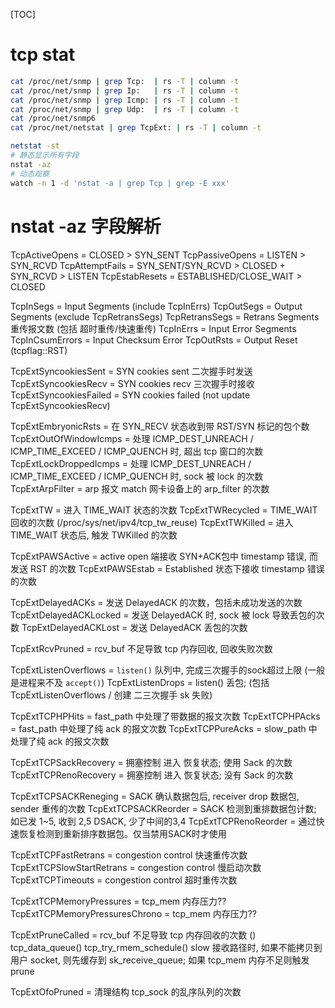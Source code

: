[TOC]
# tcp stat
```sh
cat /proc/net/snmp | grep Tcp:  | rs -T | column -t
cat /proc/net/snmp | grep Ip:   | rs -T | column -t
cat /proc/net/snmp | grep Icmp: | rs -T | column -t
cat /proc/net/snmp | grep Udp:  | rs -T | column -t
cat /proc/net/snmp6
cat /proc/net/netstat | grep TcpExt: | rs -T | column -t

netstat -st
# 静态显示所有字段
nstat -az
# 动态观察
watch -n 1 -d 'nstat -a | grep Tcp | grep -E xxx'
```

# nstat -az 字段解析
TcpActiveOpens = CLOSED > SYN_SENT
TcpPassiveOpens = LISTEN > SYN_RCVD
TcpAttemptFails = SYN_SENT/SYN_RCVD > CLOSED + SYN_RCVD > LISTEN
TcpEstabResets  = ESTABLISHED/CLOSE_WAIT  > CLOSED

TcpInSegs = Input Segments (include TcpInErrs)
TcpOutSegs = Output Segments (exclude TcpRetransSegs)
TcpRetransSegs = Retrans Segments 重传报文数 (包括 超时重传/快速重传)
TcpInErrs = Input Error Segments
TcpInCsumErrors = Input Checksum Error
TcpOutRsts = Output Reset (tcpflag::RST)

TcpExtSyncookiesSent   = SYN cookies sent 二次握手时发送
TcpExtSyncookiesRecv   = SYN cookies recv 三次握手时接收
TcpExtSyncookiesFailed = SYN cookies failed (not update TcpExtSyncookiesRecv)

TcpExtEmbryonicRsts    = 在 SYN_RECV 状态收到带 RST/SYN 标记的包个数
TcpExtOutOfWindowIcmps = 处理 ICMP_DEST_UNREACH / ICMP_TIME_EXCEED / ICMP_QUENCH 时, 超出 tcp 窗口的次数
TcpExtLockDroppedIcmps = 处理 ICMP_DEST_UNREACH / ICMP_TIME_EXCEED / ICMP_QUENCH 时, sock 被 lock 的次数
TcpExtArpFilter        = arp 报文 match 网卡设备上的 arp_filter 的次数

TcpExtTW               = 进入 TIME_WAIT 状态的次数
TcpExtTWRecycled       = TIME_WAIT 回收的次数  (/proc/sys/net/ipv4/tcp_tw_reuse)
TcpExtTWKilled         = 进入 TIME_WAIT 状态后, 触发 TWKilled 的次数

TcpExtPAWSActive       = active open 端接收 SYN+ACK包中 timestamp 错误, 而发送 RST 的次数
TcpExtPAWSEstab        = Established 状态下接收 timestamp 错误的次数

TcpExtDelayedACKs      = 发送 DelayedACK 的次数，包括未成功发送的次数
TcpExtDelayedACKLocked = 发送 DelayedACK 时, sock 被 lock 导致丢包的次数
TcpExtDelayedACKLost   = 发送 DelayedACK 丢包的次数

TcpExtRcvPruned        = rcv_buf 不足导致 tcp 内存回收, 回收失败次数

TcpExtListenOverflows  = `listen()` 队列中, 完成三次握手的sock超过上限 (一般是进程来不及 `accept()`)
TcpExtListenDrops      = listen() 丢包; (包括 TcpExtListenOverflows /  创建 二三次握手 sk 失败)

TcpExtTCPHPHits        = fast_path 中处理了带数据的报文次数
TcpExtTCPHPAcks        = fast_path 中处理了纯 ack 的报文次数
TcpExtTCPPureAcks      = slow_path 中处理了纯 ack 的报文次数

TcpExtTCPSackRecovery  = 拥塞控制 进入 恢复状态; 使用 Sack 的次数
TcpExtTCPRenoRecovery  = 拥塞控制 进入 恢复状态; 没有 Sack 的次数

TcpExtTCPSACKReneging = SACK 确认数据包后, receiver drop 数据包, sender 重传的次数
TcpExtTCPSACKReorder  = SACK 检测到重排数据包计数; 如已发 1~5, 收到 2,5 DSACK, 少了中间的3,4
TcpExtTCPRenoReorder  = 通过快速恢复检测到重新排序数据包。仅当禁用SACK时才使用

TcpExtTCPFastRetrans      = congestion control 快速重传次数
TcpExtTCPSlowStartRetrans = congestion control 慢启动次数
TcpExtTCPTimeouts         = congestion control 超时重传次数

TcpExtTCPMemoryPressures       = tcp_mem 内存压力??
TcpExtTCPMemoryPressuresChrono = tcp_mem 内存压力??

TcpExtPruneCalled     = rcv_buf 不足导致 tcp 内存回收的次数 ()
    tcp_data_queue()
    tcp_try_rmem_schedule() slow 接收路径时,
    如果不能拷贝到用户 socket, 则先缓存到 sk_receive_queue;
    如果 tcp_mem 内存不足则触发 prune

TcpExtOfoPruned      = 清理结构 tcp_sock 的乱序队列的次数
